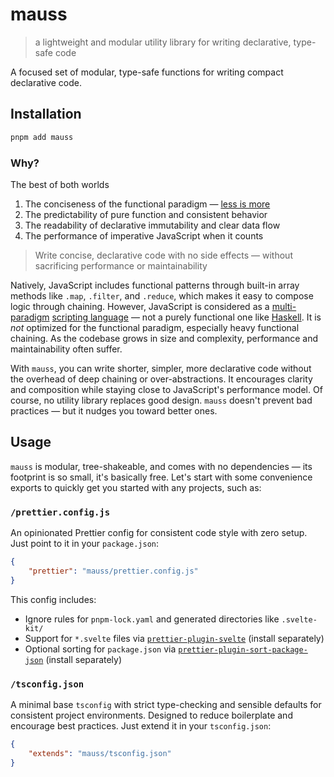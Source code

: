 # mauss

> a lightweight and modular utility library for writing declarative, type-safe code

A focused set of modular, type-safe functions for writing compact declarative code.

## Installation

```bash
pnpm add mauss
```

### Why?

The best of both worlds

1. The conciseness of the functional paradigm — [less is more](https://spectrum.ieee.org/functional-programming)
2. The predictability of pure function and consistent behavior
3. The readability of declarative immutability and clear data flow
4. The performance of imperative JavaScript when it counts

> Write concise, declarative code with no side effects — without sacrificing performance or maintainability

Natively, JavaScript includes functional patterns through built-in array methods like `.map`, `.filter`, and `.reduce`, which makes it easy to compose logic through chaining. However, JavaScript is considered as a [multi-paradigm](https://en.wikipedia.org/wiki/JavaScript) [scripting language](https://developer.mozilla.org/en-US/docs/Learn/JavaScript/First_steps/What_is_JavaScript) — not a purely functional one like [Haskell](https://www.haskell.org/). It is _not_ optimized for the functional paradigm, especially heavy functional chaining. As the codebase grows in size and complexity, performance and maintainability often suffer.

With `mauss`, you can write shorter, simpler, more declarative code without the overhead of deep chaining or over-abstractions. It encourages clarity and composition while staying close to JavaScript's performance model. Of course, no utility library replaces good design. `mauss` doesn't prevent bad practices — but it nudges you toward better ones.

## Usage

`mauss` is modular, tree-shakeable, and comes with no dependencies — its footprint is so small, it's basically free. Let's start with some convenience exports to quickly get you started with any projects, such as:

<!-- use `size-limit` to show the minimal footprint -->

### `/prettier.config.js`

An opinionated Prettier config for consistent code style with zero setup. Just point to it in your `package.json`:

```json
{
	"prettier": "mauss/prettier.config.js"
}
```

This config includes:

- Ignore rules for `pnpm-lock.yaml` and generated directories like `.svelte-kit/`
- Support for `*.svelte` files via [`prettier-plugin-svelte`](https://github.com/sveltejs/prettier-plugin-svelte) (install separately)
- Optional sorting for `package.json` via [`prettier-plugin-sort-package-json`](https://github.com/ignatiusmb/prettier-plugin-sort-package-json) (install separately)

### `/tsconfig.json`

A minimal base `tsconfig` with strict type-checking and sensible defaults for consistent project environments. Designed to reduce boilerplate and encourage best practices. Just extend it in your `tsconfig.json`:

```json
{
	"extends": "mauss/tsconfig.json"
}
```
